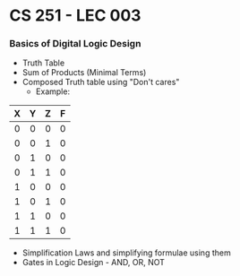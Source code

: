 # CS 251 - LEC 003
### Basics of Digital Logic Design
- Truth Table
- Sum of Products (Minimal Terms)
- Composed Truth table using "Don't cares"
  - Example:

|X  |Y  |Z  |F  |
|:-:|:-:|:-:|:-:|
|0  |0  |0  |0  |
|0  |0  |1  |0  |
|0  |1  |0  |0  |
|0  |1  |1  |0  |
|1  |0  |0  |0  |
|1  |0  |1  |0  |
|1  |1  |0  |0  |
|1  |1  |1  |0  |

- Simplification Laws and simplifying formulae using them
- Gates in Logic Design - AND, OR, NOT

<!--stackedit_data:
eyJoaXN0b3J5IjpbLTEyNDQ0NDM0MjksLTM2Njg1MDIwNywtMT
Q1ODkyNzcyNCwxMTYyNzcwMTE0LDU2MzQ4MDk4XX0=
-->